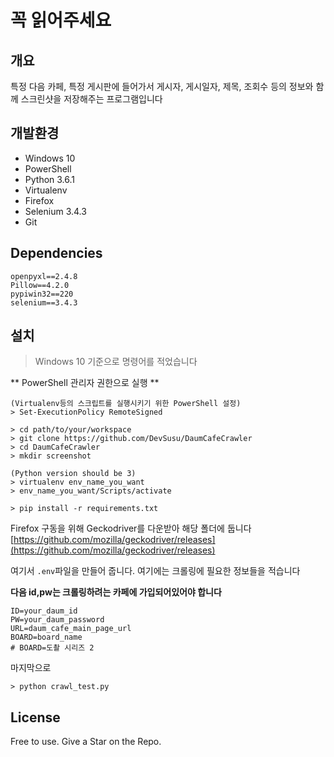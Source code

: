 # 꼭 읽어주세요

## 개요
특정 다음 카페, 특정 게시판에 들어가서 게시자, 게시일자, 제목, 조회수 등의 정보와 함께
스크린샷을 저장해주는 프로그램입니다

## 개발환경
* Windows 10
* PowerShell
* Python 3.6.1
* Virtualenv
* Firefox
* Selenium 3.4.3
* Git

## Dependencies
```
openpyxl==2.4.8
Pillow==4.2.0
pypiwin32==220
selenium==3.4.3
```

## 설치
> Windows 10 기준으로 명령어를 적었습니다

** PowerShell 관리자 권한으로 실행 **
```
(Virtualenv등의 스크립트를 실행시키기 위한 PowerShell 설정)
> Set-ExecutionPolicy RemoteSigned

> cd path/to/your/workspace
> git clone https://github.com/DevSusu/DaumCafeCrawler
> cd DaumCafeCrawler
> mkdir screenshot

(Python version should be 3)
> virtualenv env_name_you_want
> env_name_you_want/Scripts/activate

> pip install -r requirements.txt
```

Firefox 구동을 위해 Geckodriver를 다운받아 해당 폴더에 둡니다
[https://github.com/mozilla/geckodriver/releases](https://github.com/mozilla/geckodriver/releases)

여기서 `.env`파일을 만들어 줍니다. 여기에는 크롤링에 필요한 정보들을 적습니다

**다음 id,pw는 크롤링하려는 카페에 가입되어있어야 합니다**
```
ID=your_daum_id
PW=your_daum_password
URL=daum_cafe_main_page_url
BOARD=board_name
# BOARD=도촬 시리즈 2
```

마지막으로
```
> python crawl_test.py
```

## License
Free to use. Give a Star on the Repo.
